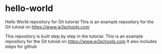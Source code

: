 # hello-world
Hello World repository for Git tutorial
This is an example repository for the Git tutoial on https://www.w3schools.com

This repository is built step by step in the tutorial.
 This is an example repository for the Git tutoial on https://www.w3schools.com
 It also includes steps for github
